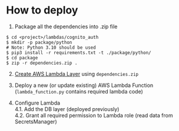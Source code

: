 # How to deploy

1. Package all the dependencies into .zip file
```shell
$ cd <project>/lambdas/cognito_auth
$ mkdir -p package/python
# Note: Python 3.10 should be used
$ pip3 install -r requirements.txt -t ./package/python/
$ cd package
$ zip -r dependencies.zip .
```
 
2. [Create AWS Lambda Layer](https://docs.aws.amazon.com/lambda/latest/dg/configuration-layers.html#configuration-layers-create) using `dependencies.zip`

3. Deploy a new (or update existing) AWS Lambda Function (`lambda_function.py` contains required lambda code)

4. Configure Lambda
</br> 4.1. Add the DB layer (deployed previously)
</br> 4.2. Grant all required permission to Lambda role (read data from SecretsManager)
